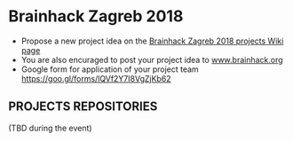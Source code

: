# Brainhack Zagreb 2018

* Propose a new project idea on the [Brainhack Zagreb 2018 projects Wiki page](https://github.com/brainhackzg/hackathon2018/wiki/Projects)
* You are also encuraged to post your project idea to www.brainhack.org
* Google form for application of your project team https://goo.gl/forms/lQVf2Y7I8VgZjKb62


PROJECTS REPOSITORIES 
---------------------
(TBD during the event)


